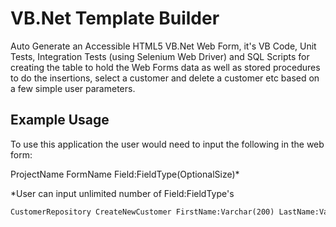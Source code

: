 VB.Net Template Builder
===============

Auto Generate an Accessible HTML5 VB.Net Web Form, it's VB Code, Unit Tests, Integration Tests (using Selenium Web Driver) and SQL Scripts for creating the table to hold the Web Forms data as well as stored procedures to do the insertions, select a customer and delete a customer etc based on a few simple user parameters.

Example Usage
------

To use this application the user would need to input the following in the web form:

ProjectName FormName Field:FieldType(OptionalSize)*

*User can input unlimited number of Field:FieldType's


```vb
CustomerRepository CreateNewCustomer FirstName:Varchar(200) LastName:Varchar(100) Age:Int
```
